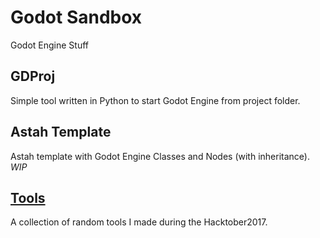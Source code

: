 # Godot Sandbox

Godot Engine Stuff

## GDProj

Simple tool written in Python to start Godot Engine from project folder.

## Astah Template

Astah template with Godot Engine Classes and Nodes (with inheritance). *WIP*

## [Tools](https://github.com/williamd1k0/godot-sandbox/tree/master/tools)

A collection of random tools I made during the Hacktober2017.
